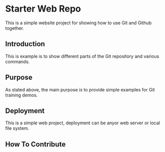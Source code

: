 # Starter Web Repo

This is a simple website project for showing how to use Git and Github together.

## Introduction

This is example is to show different parts of the Git repository and various commands.

## Purpose

As stated above, the main purpose is to provide simple examples for Git training demos.

## Deployment

This is a simple web project, deployment can be anyor web server or local file system.

## How To Contribute

